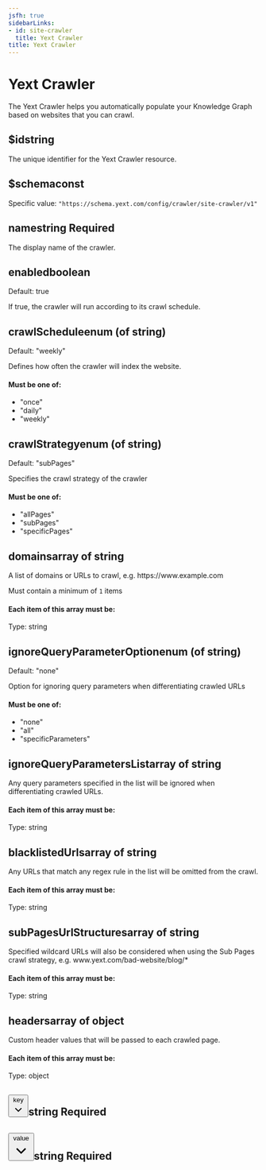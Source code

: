 ```yaml
---
jsfh: true
sidebarLinks:
- id: site-crawler
  title: Yext Crawler
title: Yext Crawler
---
```

<script crossorigin="anonymous" integrity="sha256-CSXorXvZcTkaix6Yvo6HppcZGetbYMGWSFlBw8HfCJo=" src="https://code.jquery.com/jquery-3.4.1.min.js"></script><script src="/js/schema_doc.js"></script><link href="/css/schema_doc.css" rel="stylesheet" type="text/css"/> <div class="container-fluid schema-doc-container"> <div class="row"> <main class="schema-body col"><h1>Yext Crawler</h1> <span class="description"><p>The Yext Crawler helps you automatically populate your Knowledge Graph based on websites that you can crawl.</p> </span> <div class="accordion" id="accordiona_id"> <div class="schema-card"> <div class="schema-card-header" id="headinga_id"> <h2 class="mb-0"><span class="property-name">$id</span><span class="value-type">string</span></h2> </div> <div aria-labelledby="headinga_id" class="collapse show property-definition-div" data-parent="#accordiona_id" id="a_id"> <div class="schema-card-body"> <span class="description"><p>The unique identifier for the Yext Crawler resource.</p> </span> </div> </div> </div> </div> <div class="accordion" id="accordiona_schema"> <div class="schema-card"> <div class="schema-card-header" id="headinga_schema"> <h2 class="mb-0"><span class="property-name">$schema</span><span class="value-type">const</span></h2> </div> <div aria-labelledby="headinga_schema" class="collapse show property-definition-div" data-parent="#accordiona_schema" id="a_schema"> <div class="schema-card-body"> <span class="const-value" id="a_schema_const">Specific value: <code>"https://schema.yext.com/config/crawler/site-crawler/v1"</code></span> </div> </div> </div> </div> <div class="accordion" id="accordionname"> <div class="schema-card"> <div class="schema-card-header" id="headingname"> <h2 class="mb-0"><span class="property-name">name</span><span class="value-type">string</span> <span class="required-property">Required</span></h2> </div> <div aria-labelledby="headingname" class="collapse show property-definition-div" data-parent="#accordionname" id="name"> <div class="schema-card-body"> <span class="description"><p>The display name of the crawler.</p> </span> </div> </div> </div> </div> <div class="accordion" id="accordionenabled"> <div class="schema-card"> <div class="schema-card-header" id="headingenabled"> <h2 class="mb-0"><span class="property-name">enabled</span><span class="value-type">boolean</span></h2> </div> <div aria-labelledby="headingenabled" class="collapse show property-definition-div" data-parent="#accordionenabled" id="enabled"> <div class="schema-card-body"> <span class="default-value">Default: true</span> <span class="description"><p>If true, the crawler will run according to its crawl schedule.</p> </span> </div> </div> </div> </div> <div class="accordion" id="accordioncrawlSchedule"> <div class="schema-card"> <div class="schema-card-header" id="headingcrawlSchedule"> <h2 class="mb-0"><span class="property-name">crawlSchedule</span><span class="value-type">enum (of string)</span></h2> </div> <div aria-labelledby="headingcrawlSchedule" class="collapse show property-definition-div" data-parent="#accordioncrawlSchedule" id="crawlSchedule"> <div class="schema-card-body"> <span class="default-value">Default: "weekly"</span> <span class="description"><p>Defines how often the crawler will index the website.</p> </span> <div class="enum-value" id="crawlSchedule_enum"> <h4>Must be one of:</h4> <ul class="list-group"><li class="list-group-item">"once"</li><li class="list-group-item">"daily"</li><li class="list-group-item">"weekly"</li></ul> </div> </div> </div> </div> </div> <div class="accordion" id="accordioncrawlStrategy"> <div class="schema-card"> <div class="schema-card-header" id="headingcrawlStrategy"> <h2 class="mb-0"><span class="property-name">crawlStrategy</span><span class="value-type">enum (of string)</span></h2> </div> <div aria-labelledby="headingcrawlStrategy" class="collapse show property-definition-div" data-parent="#accordioncrawlStrategy" id="crawlStrategy"> <div class="schema-card-body"> <span class="default-value">Default: "subPages"</span> <span class="description"><p>Specifies the crawl strategy of the crawler</p> </span> <div class="enum-value" id="crawlStrategy_enum"> <h4>Must be one of:</h4> <ul class="list-group"><li class="list-group-item">"allPages"</li><li class="list-group-item">"subPages"</li><li class="list-group-item">"specificPages"</li></ul> </div> </div> </div> </div> </div> <div class="accordion" id="accordiondomains"> <div class="schema-card"> <div class="schema-card-header" id="headingdomains"> <h2 class="mb-0"><span class="property-name">domains</span><span class="value-type">array of string</span></h2> </div> <div aria-labelledby="headingdomains" class="collapse show property-definition-div" data-parent="#accordiondomains" id="domains"> <div class="schema-card-body"> <span class="description"><p>A list of domains or URLs to crawl, e.g. https://www.example.com</p> </span> <p><span class="badge badge-light restriction min-items-restriction" id="domains_minItems">Must contain a minimum of <code>1</code> items</span></p><h4>Each item of this array must be:</h4> <div class="card"> <div class="card-body items-definition" id="domains_items"> <span class="value-type">Type: string</span> </div> </div> </div> </div> </div> </div> <div class="accordion" id="accordionignoreQueryParameterOption"> <div class="schema-card"> <div class="schema-card-header" id="headingignoreQueryParameterOption"> <h2 class="mb-0"><span class="property-name">ignoreQueryParameterOption</span><span class="value-type">enum (of string)</span></h2> </div> <div aria-labelledby="headingignoreQueryParameterOption" class="collapse show property-definition-div" data-parent="#accordionignoreQueryParameterOption" id="ignoreQueryParameterOption"> <div class="schema-card-body"> <span class="default-value">Default: "none"</span> <span class="description"><p>Option for ignoring query parameters when differentiating crawled URLs</p> </span> <div class="enum-value" id="ignoreQueryParameterOption_enum"> <h4>Must be one of:</h4> <ul class="list-group"><li class="list-group-item">"none"</li><li class="list-group-item">"all"</li><li class="list-group-item">"specificParameters"</li></ul> </div> </div> </div> </div> </div> <div class="accordion" id="accordionignoreQueryParametersList"> <div class="schema-card"> <div class="schema-card-header" id="headingignoreQueryParametersList"> <h2 class="mb-0"><span class="property-name">ignoreQueryParametersList</span><span class="value-type">array of string</span></h2> </div> <div aria-labelledby="headingignoreQueryParametersList" class="collapse show property-definition-div" data-parent="#accordionignoreQueryParametersList" id="ignoreQueryParametersList"> <div class="schema-card-body"> <span class="description"><p>Any query parameters specified in the list will be ignored when differentiating crawled URLs.</p> </span> <h4>Each item of this array must be:</h4> <div class="card"> <div class="card-body items-definition" id="ignoreQueryParametersList_items"> <span class="value-type">Type: string</span> </div> </div> </div> </div> </div> </div> <div class="accordion" id="accordionblacklistedUrls"> <div class="schema-card"> <div class="schema-card-header" id="headingblacklistedUrls"> <h2 class="mb-0"><span class="property-name">blacklistedUrls</span><span class="value-type">array of string</span></h2> </div> <div aria-labelledby="headingblacklistedUrls" class="collapse show property-definition-div" data-parent="#accordionblacklistedUrls" id="blacklistedUrls"> <div class="schema-card-body"> <span class="description"><p>Any URLs that match any regex rule in the list will be omitted from the crawl.</p> </span> <h4>Each item of this array must be:</h4> <div class="card"> <div class="card-body items-definition" id="blacklistedUrls_items"> <span class="value-type">Type: string</span> </div> </div> </div> </div> </div> </div> <div class="accordion" id="accordionsubPagesUrlStructures"> <div class="schema-card"> <div class="schema-card-header" id="headingsubPagesUrlStructures"> <h2 class="mb-0"><span class="property-name">subPagesUrlStructures</span><span class="value-type">array of string</span></h2> </div> <div aria-labelledby="headingsubPagesUrlStructures" class="collapse show property-definition-div" data-parent="#accordionsubPagesUrlStructures" id="subPagesUrlStructures"> <div class="schema-card-body"> <span class="description"><p>Specified wildcard URLs will also be considered when using the Sub Pages crawl strategy, e.g. www.yext.com/bad-website/blog/*</p> </span> <h4>Each item of this array must be:</h4> <div class="card"> <div class="card-body items-definition" id="subPagesUrlStructures_items"> <span class="value-type">Type: string</span> </div> </div> </div> </div> </div> </div> <div class="accordion" id="accordionheaders"> <div class="schema-card"> <div class="schema-card-header" id="headingheaders"> <h2 class="mb-0"><span class="property-name">headers</span><span class="value-type">array of object</span></h2> </div> <div aria-labelledby="headingheaders" class="collapse show property-definition-div" data-parent="#accordionheaders" id="headers"> <div class="schema-card-body"> <span class="description"><p>Custom header values that will be passed to each crawled page.</p> </span> <h4>Each item of this array must be:</h4> <div class="card"> <div class="card-body items-definition" id="headers_items"> <span class="value-type">Type: object</span> <div class="accordion" id="accordionheaders_items_key"> <div class="schema-card"> <div class="schema-card-header" id="headingheaders_items_key"> <h2 class="mb-0"><button aria-controls="headers_items_key" aria-expanded="False" class="schema-btn schema-btn-link property-name-button collapsed" data-target="#headers_items_key" data-toggle="collapse" type="button"> <span class="property-name"> key <svg class="dropdown-caret" version="1.1" viewbox="0 0 24 24" x="0" xml:space="preserve" xmlns="http://www.w3.org/2000/svg" y="0"> <polygon points="17.3 8.3 12 13.6 6.7 8.3 5.3 9.7 12 16.4 18.7 9.7 "></polygon> </svg> </span> </button><span class="value-type">string</span> <span class="required-property">Required</span></h2> </div> <div aria-labelledby="headingheaders_items_key" class="collapse property-definition-div" data-parent="#accordionheaders_items_key" id="headers_items_key"> <div class="schema-card-body"> </div> </div> </div> </div> <div class="accordion" id="accordionheaders_items_value"> <div class="schema-card"> <div class="schema-card-header" id="headingheaders_items_value"> <h2 class="mb-0"><button aria-controls="headers_items_value" aria-expanded="False" class="schema-btn schema-btn-link property-name-button collapsed" data-target="#headers_items_value" data-toggle="collapse" type="button"> <span class="property-name"> value <svg class="dropdown-caret" version="1.1" viewbox="0 0 24 24" x="0" xml:space="preserve" xmlns="http://www.w3.org/2000/svg" y="0"> <polygon points="17.3 8.3 12 13.6 6.7 8.3 5.3 9.7 12 16.4 18.7 9.7 "></polygon> </svg> </span> </button><span class="value-type">string</span> <span class="required-property">Required</span></h2> </div> <div aria-labelledby="headingheaders_items_value" class="collapse property-definition-div" data-parent="#accordionheaders_items_value" id="headers_items_value"> <div class="schema-card-body"> </div> </div> </div> </div> </div> </div> </div> </div> </div> </div> </main> </div> </div> 